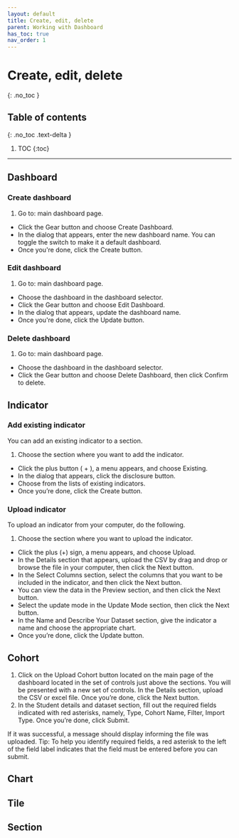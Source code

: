 ```yaml
---
layout: default
title: Create, edit, delete
parent: Working with Dashboard
has_toc: true
nav_order: 1
---
```


# Create, edit, delete
{: .no_toc }

## Table of contents
{: .no_toc .text-delta }

1. TOC
{:toc}

---

## Dashboard

### Create dashboard
1. Go to: main dashboard page.
* Click the Gear button and choose Create Dashboard.
* In the dialog that appears, enter the new dashboard name. You can toggle the switch to make it a default dashboard.
* Once you're done, click the Create button.

### Edit dashboard
1. Go to: main dashboard page.
* Choose the dashboard in the dashboard selector.
* Click the Gear button and choose Edit Dashboard.
* In the dialog that appears, update the dashboard name.
* Once you're done, click the Update button.

### Delete dashboard
1. Go to: main dashboard page.
* Choose the dashboard in the dashboard selector.
* Click the Gear button and choose Delete Dashboard, then click Confirm to delete.

## Indicator

### Add existing indicator
You can add an existing indicator to a section.

1. Choose the section where you want to add the indicator.
* Click the plus button ( + ), a menu appears, and choose Existing.
* In the dialog that appears, click the disclosure button.
* Choose from the lists of existing indicators.
* Once you’re done, click the Create button.

### Upload indicator
To upload an indicator from your computer, do the following.

1. Choose the section where you want to upload the indicator.
* Click the plus (+) sign, a menu appears, and choose Upload.
* In the Details section that appears, upload the CSV by drag and drop or browse the file in your computer, then click the Next button.
* In the Select Columns section, select the columns that you want to be included in the indicator, and then click the Next button.
* You can view the data in the Preview section, and then click the Next button.
* Select the update mode in the Update Mode section, then click the Next button.
* In the Name and Describe Your Dataset section, give the indicator a name and choose the appropriate chart.
* Once you’re done, click the Update button.

## Cohort

1. Click on the Upload Cohort button located on the main page of the dashboard located in the set of controls just above the sections. You will be presented with a new set of controls. In the Details section, upload the CSV or excel file. Once you’re done, click the Next button.
2. In the Student details and dataset section, fill out the required fields indicated with red asterisks, namely, Type, Cohort Name, Filter, Import Type. Once you’re done, click Submit.

If it was successful, a message should display informing the file was uploaded.
Tip: To help you identify required fields, a red asterisk to the left of the field label indicates that the field must be entered before you can submit.

## Chart
## Tile
## Section
